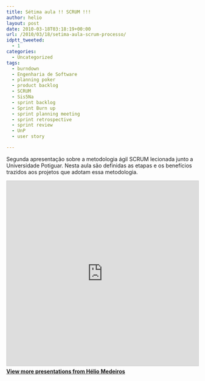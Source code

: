 ```yaml
---
title: Sétima aula !! SCRUM !!!
author: helio
layout: post
date: 2010-03-18T03:18:19+00:00
url: /2010/03/18/setima-aula-scrum-processo/
idptt_tweeted:
  - 1
categories:
  - Uncategorized
tags:
  - burndown
  - Engenharia de Software
  - planning poker
  - product backlog
  - SCRUM
  - Sis5Na
  - sprint backlog
  - Sprint Burn up
  - sprint planning meeting
  - sprint retrospective
  - sprint review
  - UnP
  - user story

---
```

Segunda apresentação sobre a metodologia ágil SCRUM lecionada junto a Universidade Potiguar. Nesta aula são definidas as etapas e os benefícios trazidos aos projetos que adotam essa metodologia.

<div style="margin-bottom: 20px;">
<iframe src="https://www.slideshare.net/slideshow/embed_code/key/ePHVpNd1rPPUEh" width="597" height="486" frameborder="0" marginwidth="0" marginheight="0" scrolling="no" style="border:1px solid #CCC; border-width:1px; margin-bottom:5px; max-width: 100%;" allowfullscreen></iframe>
</iframe>
<div style="margin-bottom:5px">
    <strong><a href="//www.slideshare.net/heliomedeiros" target="_blank">View more presentations from Hélio Medeiros</a></strong>
</div>
</div>
